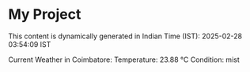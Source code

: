 # My Project

This content is dynamically generated in Indian Time (IST): 2025-02-28 03:54:09 IST


Current Weather in Coimbatore:
Temperature: 23.88 °C
Condition: mist
